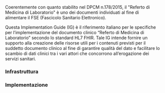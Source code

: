 Coerentemente con quanto stabilito nel DPCM n.178/2015, il "Referto di Medicina di Laboratorio" è uno dei documenti individuati al fine di alimentare il FSE (Fascicolo Sanitario Elettronico). 

Questa Implementation Guide (IG) è il riferimento italiano per le specifiche per l’implementazione del documento clinico “Referto di Medicina di Laboratorio” secondo lo standard HL7 FHIR. Tale IG intende fornire un supporto alla creazione delle risorse utili per i contenuti previsti per il suddetto documento clinico al fine di garantire qualità del dato e facilitare lo scambio di dati clinici tra i vari attori che concorrono all’erogazione dei servizi sanitari.

### Infrastruttura

### Implementazione